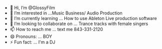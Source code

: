 - 👋 Hi, I’m @GlossyFilm
- 👀 I’m interested in ...Music Business/ Audio Production
- 🌱 I’m currently learning ... How to use Ableton Live production software
- 💞️ I’m looking to collaborate on ... Trance tracks with female singers
- 📫 How to reach me ... text me 843-331-2120
- 😄 Pronouns: ... BOY
- ⚡ Fun fact: ... I'm a DJ

<!---
GlossyFilm/GlossyFilm is a ✨ special ✨ repository because its `README.md` (this file) appears on your GitHub profile.
You can click the Preview link to take a look at your changes.
--->
